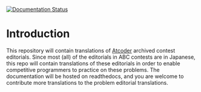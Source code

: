 [![Documentation Status](https://readthedocs.org/projects/atcoder/badge/?version=latest)](https://atcoder.readthedocs.io/en/latest/?badge=latest)


Introduction
===========

This repository will contain translations of [Atcoder](https://atcoder.jp) archived contest editorials. Since most (all) of the editorials in ABC contests are in Japanese, this repo will contain translations of these editorials in order to enable competitive programmers to practice on these problems. The documentation will be hosted on readthedocs, and you are welcome to contribute more translations to the problem editorial translations.

